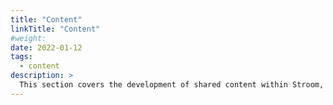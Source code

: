 ```yaml
---
title: "Content"
linkTitle: "Content"
#weight:
date: 2022-01-12
tags:
  - content
description: >
  This section covers the development of shared content within Stroom, e.g. content packs for processing common log file formats or or useful dashboards.
---
```



